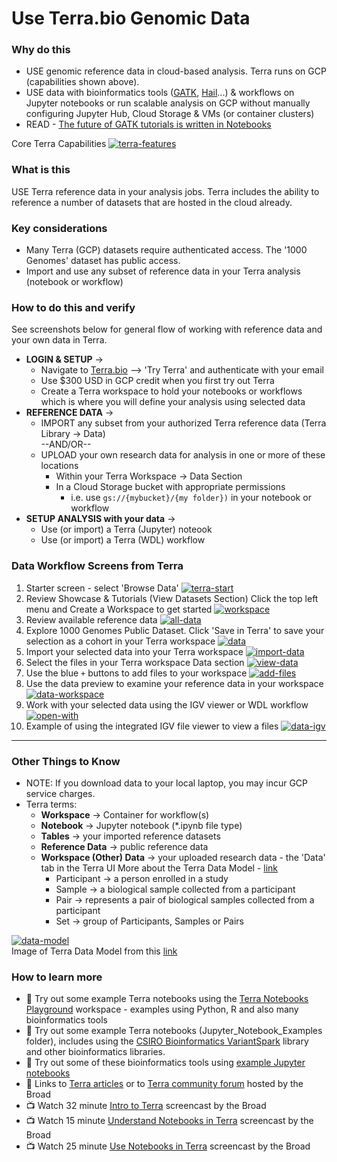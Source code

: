 # Use Terra.bio Genomic Data

### Why do this
 - USE genomic reference data in cloud-based analysis. Terra runs on GCP (capabilities shown above).
  - USE data with bioinformatics tools ([GATK](https://software.broadinstitute.org/gatk/), [Hail](https://hail.is/)...) & workflows on Jupyter notebooks or run scalable analysis on GCP without manually configuring Jupyter Hub, Cloud Storage & VMs (or container clusters)
 - READ - [The future of GATK tutorials is written in Notebooks](https://software.broadinstitute.org/gatk/blog?id=24167)

 Core Terra Capabilities
 [![terra-features](/images/terra-features.png)]()

### What is this

 USE Terra reference data in your analysis jobs. Terra includes the ability to reference a number of datasets that are hosted in the cloud already.   

### Key considerations
- Many Terra (GCP) datasets require authenticated access.  The '1000 Genomes' dataset has public access.
- Import and use any subset of reference data in your Terra analysis (notebook or workflow)

### How to do this and verify 

See screenshots below for general flow of working with reference data and your own data in Terra.  
- **LOGIN & SETUP** -> 
  - Navigate to [Terra.bio](https://terra.bio/) --> 'Try Terra' and authenticate with your email
   - Use $300 USD in GCP credit when you first try out Terra
   - Create a Terra workspace to hold your notebooks or workflows which is where you will define your analysis using selected data 
- **REFERENCE DATA** -> 
  - IMPORT any subset from your authorized Terra reference data (Terra Library -> Data)  
   --AND/OR--
  - UPLOAD your own research data for analysis in one or more of these locations
      - Within your Terra Workspace -> Data Section
      - In a Cloud Storage bucket with appropriate permissions
         - i.e. use `gs://{mybucket}/{my folder})` in your notebook or workflow
- **SETUP ANALYSIS with your data** -> 
  - Use (or import) a Terra (Jupyter) noteook 
  - Use (or import) a Terra (WDL) workflow

### Data Workflow Screens from Terra

1. Starter screen - select 'Browse Data'
 [![terra-start](/images/terra-start.png)]()
2. Review Showcase & Tutorials (View Datasets Section)
Click the top left menu and Create a Workspace to get started
 [![workspace](/images/workspace.png)]()
3. Review available reference data
 [![all-data](/images/all-data.png)]()
4. Explore 1000 Genomes Public Dataset. Click 'Save in Terra' to save your selection as a cohort in your Terra workspace
 [![data](/images/data.png)]()
5. Import your selected data into your Terra workspace
 [![import-data](/images/import-data.png)]()
6. Select the files in your Terra workspace Data section
 [![view-data](/images/view-data.png)]()
7. Use the blue `+` buttons to add files to your workspace
 [![add-files](/images/add-files.png)]()
8. Use the data preview to examine your reference data in your workspace
 [![data-workspace](/images/data-workspace.png)]()
9. Work with your selected data using the IGV viewer or WDL workflow
 [![open-with](/images/open-with.png)]()
10. Example of using the integrated IGV file viewer to view a files
[![data-igv](/images/data-igv.png)]() 

----

### Other Things to Know
 - NOTE: If you download data to your local laptop, you may incur GCP service charges.
 - Terra terms:
    - **Workspace** -> Container for workflow(s)
    - **Notebook** -> Jupyter notebook (*.ipynb file type)
    - **Tables** -> your imported reference datasets
    - **Reference Data** -> public reference data
    - **Workspace (Other) Data** -> your uploaded research data - the 'Data' tab in the Terra UI
      More about the Terra Data Model - [link](https://gatkforums.broadinstitute.org/firecloud/discussion/9769/data-model)
      - Participant -> a person enrolled in a study
      - Sample -> a biological sample collected from a participant
      - Pair -> represents a pair of biological samples collected from a participant
      - Set -> group of Participants, Samples or Pairs

  [![data-model](/images/data-model.png)]()  
  Image of Terra Data Model from this [link](https://software.broadinstitute.org/firecloud/documentation/quickstart?page=data)

### How to learn more
 - 📙 Try out some example Terra notebooks using the [Terra Notebooks Playground](https://app.terra.bio/#workspaces/help-gatk/Terra%20Notebooks%20Playground) workspace - examples using Python, R and also many bioinformatics tools
 - 📙 Try out some example Terra notebooks (Jupyter_Notebook_Examples folder), includes using the [CSIRO Bioinformatics VariantSpark](https://bioinformatics.csiro.au/variantspark) library and other bioinformatics libraries.
 - 📙 Try out some of these bioinformatics tools using [example Jupyter notebooks](https://github.com/lynnlangit/gcp-for-bioinformatics/tree/master/2_Virtual_Machines_%26_Docker_Containers/Jupyter_Notebook_Examples)
- 📘 Links to [Terra articles](https://support.terra.bio/hc/en-us)
or to [Terra community forum](https://support.terra.bio/hc/en-us/community/topics/360000500432) hosted by the Broad
 - 📺  Watch 32 minute [Intro to Terra](https://www.youtube.com/watch?v=9kffTkK-B7g) screencast by the Broad
 - 📺 Watch 15 minute [Understand Notebooks in Terra](https://www.youtube.com/watch?v=qP-1xk02AS0) screencast by the Broad
 - 📺 Watch 25 minute [Use Notebooks in Terra](https://www.youtube.com/watch?v=-wBohV_vj-o) screencast by the Broad
 